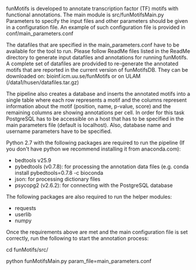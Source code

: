 funMotifs is developed to annotate transcription factor (TF) motifs with functional annotations. The main module is src/funMotifsMain.py
Parameters to specify the input files and other parameters should be given in a configuration file. An example of such configuration file is provided in conf/main_parameters.conf

The datafiles that are specified in the main_parameters.conf have to be available for the tool to run. Please follow ReadMe files listed in the ReadMe directory to generate input datafiles and annotations for running funMotifs.
A complete set of datafiles are prodvided to re-generate the annotated motifs that are reported in the current version of funMotifsDB. They can be downloaded on: bioinf.icm.uu.se/funMotifs or on ULAM (/data1/husen/datafiles.tar.gz)

The pipeline also creates a database and inserts the annotated motifs into a single table where each row represents a motif and the columns represent information about the motif (position, name, p-value, score) and the remaining columns are showing annotations per cell. In order for this task PostgreSQL has to be accessible on a host that has to be specified in the main parameters file (default is localhost). Also, database name and username parameters have to be specified. 

Python 2.7 with the following packages are required to run the pipeline (If you don't have python we recommend installing it from anaconda.com):
- bedtools v25.9
- pybedtools (v0.7.8): for processing the annotation data files (e.g. conda install pybedtools=0.7.8 -c bioconda
- json: for processing dictionary files
- psycopg2 (v2.6.2): for connecting with the PostgreSQL database

The following packages are also required to run the helper modules:
- requests
- userlib 
- numpy

Once the requirements above are met and the main configuration file is set correctly, run the following to start the annotation process:

cd funMotifs/src/

python funMotifsMain.py param_file=main_parameters.conf